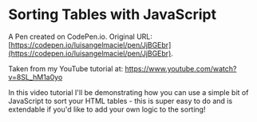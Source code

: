 # Sorting Tables with JavaScript

A Pen created on CodePen.io. Original URL: [https://codepen.io/luisangelmaciel/pen/JjBGEbr](https://codepen.io/luisangelmaciel/pen/JjBGEbr).

Taken from my YouTube tutorial at:
https://www.youtube.com/watch?v=8SL_hM1a0yo

In this video tutorial I'll be demonstrating how you can use a simple bit of JavaScript to sort your HTML tables - this is super easy to do and is extendable if you'd like to add your own logic to the sorting!